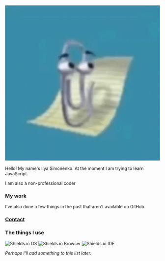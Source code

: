 ![Logo](logo.gif)

Hello! My name's Ilya Simonenko. At the moment I am trying to learn JavaScript.

I am also a non-professional coder

### My work

I've also done a few things in the past that aren't available on GitHub.

### [Contact](https://simonenkoilya.github.io/)

### The things I use

![Shields.io OS](https://img.shields.io/badge/OS-Windows%2011-blue?style=for-the-badge&logo=microsoft) ![Shields.io Browser](https://img.shields.io/badge/Browser-Microsoft%20Edge-blue?style=for-the-badge&logo=microsoftedge) ![Shields.io IDE](https://img.shields.io/badge/IDE-VSCode-blueviolet?style=for-the-badge&logo=visualstudiocode)

*Perhaps I'll add something to this list later.*
